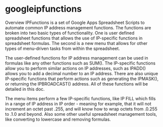# googleipfunctions

Overview
IPFunctions is a set of Google Apps Spreadsheet Scripts to automate common IP address management functions. The functions are broken into two basic types of functionality. One is user defined spreadsheet functions that allows the use of IP-specific functions in spreadsheet formulas. The second is a new menu that allows for other types of menu-driven tasks from within the spreadsheet.

The user-defined functions for IP address management can be used in formulas like any other functions such as SUM(). The IP-specific functions allow you to perform similar actions on IP addresses, such as IPADD() allows you to add a decimal number to an IP address. There are also unique IP-specific functions that perform actions such as generating the IPMASK(), or returning the IPBROADCAST() address. All of these functions will be detailed in this doc.

The menu items perform a few IP-specific functions, like IP FILL which fills in a range of IP address in IP order - meaning for example, that it will not increment an octet past .255, and will know how to wrap octets from .0.255 to .1.0 and beyond. Also some other useful spreadsheet management tools, like converting to lowercase and removing formulas.
